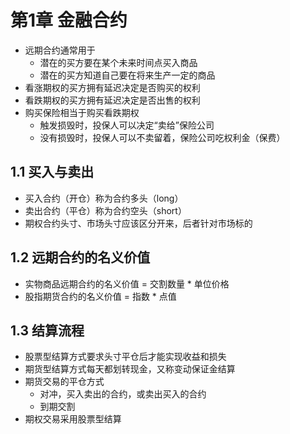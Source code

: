 # 第1章 金融合约

* 远期合约通常用于
  * 潜在的买方要在某个未来时间点买入商品
  * 潜在的买方知道自己要在将来生产一定的商品
* 看涨期权的买方拥有延迟决定是否购买的权利
* 看跌期权的买方拥有延迟决定是否出售的权利
* 购买保险相当于购买看跌期权
  * 触发损毁时，投保人可以决定“卖给”保险公司
  * 没有损毁时，投保人可以不卖留着，保险公司吃权利金（保费）

## 1.1 买入与卖出

* 买入合约（开仓）称为合约多头（long）
* 卖出合约（平仓）称为合约空头（short）
* 期权合约头寸、市场头寸应该区分开来，后者针对市场标的

## 1.2 远期合约的名义价值

* 实物商品远期合约的名义价值 = 交割数量 * 单位价格
* 股指期货合约的名义价值 = 指数 * 点值

## 1.3 结算流程

* 股票型结算方式要求头寸平仓后才能实现收益和损失
* 期货型结算方式每天都划转现金，又称变动保证金结算
* 期货交易的平仓方式
  * 对冲，买入卖出的合约，或卖出买入的合约
  * 到期交割
* 期权交易采用股票型结算